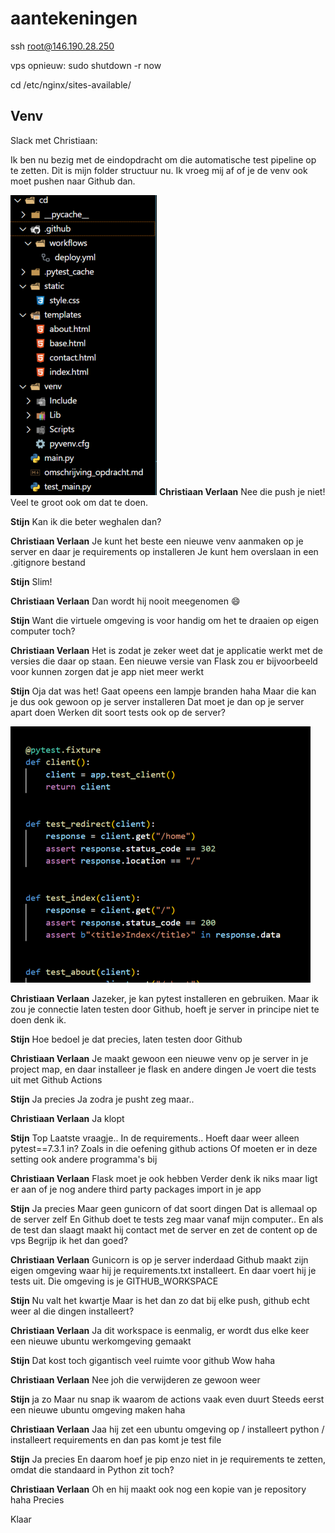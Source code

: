 # aantekeningen

ssh root@146.190.28.250

vps opnieuw:
sudo shutdown -r now

cd /etc/nginx/sites-available/


## Venv

Slack met Christiaan:

Ik ben nu bezig met de eindopdracht om die automatische test pipeline op te zetten.
Dit is mijn folder structuur nu. Ik vroeg mij af of je de venv ook moet pushen naar Github dan.

![map](image.png)
**Christiaan Verlaan**
Nee die push je niet!
Veel te groot ook om dat te doen.

**Stijn**
Kan ik die beter weghalen dan?

**Christiaan Verlaan**
Je kunt het beste een nieuwe venv aanmaken op je server en daar je requirements op installeren
Je kunt hem overslaan in een .gitignore bestand

**Stijn**
Slim!

**Christiaan Verlaan**
Dan wordt hij nooit meegenomen :smile:

**Stijn**
Want die virtuele omgeving is voor handig om het te draaien op eigen computer toch?

**Christiaan Verlaan**
Het is zodat je zeker weet dat je applicatie werkt met de versies die daar op staan.
Een nieuwe versie van Flask zou er bijvoorbeeld voor kunnen zorgen dat je app niet meer werkt

**Stijn**
Oja dat was het!
Gaat opeens een lampje branden haha
Maar die kan je dus ook gewoon op je server installeren
Dat moet je dan op je server apart doen
Werken dit soort tests ook op de server?

![Ook](2023-06-07-16-40-34.png)

**Christiaan Verlaan**
Jazeker, je kan pytest installeren en gebruiken. Maar ik zou je connectie laten testen door Github, hoeft je server in principe niet te doen denk ik.

**Stijn**
Hoe bedoel je dat precies, laten testen door Github

**Christiaan Verlaan**
Je maakt gewoon een nieuwe venv op je server in je project map, en daar installeer je flask en andere dingen
Je voert die tests uit met Github Actions

**Stijn**
Ja precies
Ja zodra je pusht zeg maar..

**Christiaan Verlaan**
Ja klopt

**Stijn**
Top
Laatste vraagje..
In de requirements..
Hoeft daar weer alleen pytest==7.3.1 in?
Zoals in die oefening github actions
Of moeten er in deze setting ook andere programma's bij

**Christiaan Verlaan**
Flask moet je ook hebben
Verder denk ik niks maar ligt er aan of je nog andere third party packages import in je app

**Stijn**
Ja precies
Maar geen gunicorn of dat soort dingen
Dat is allemaal op de server zelf
En Github doet te tests zeg maar vanaf mijn computer..
En als de test dan slaagt maakt hij contact met de server en zet de content op de vps
Begrijp ik het dan goed?

**Christiaan Verlaan**
Gunicorn is op je server inderdaad
Github maakt zijn eigen omgeving waar hij je requirements.txt installeert. En daar voert hij je tests uit.
Die omgeving is je GITHUB_WORKSPACE

**Stijn**
Nu valt het kwartje
Maar is het dan zo dat bij elke push, github echt weer al die dingen installeert?

**Christiaan Verlaan**
Ja dit workspace is eenmalig, er wordt dus elke keer een nieuwe ubuntu werkomgeving gemaakt

**Stijn**
Dat kost toch gigantisch veel ruimte voor github
Wow haha

**Christiaan Verlaan**
Nee joh die verwijderen ze gewoon weer

**Stijn**
ja zo
Maar nu snap ik waarom de actions vaak even duurt
Steeds eerst een nieuwe ubuntu omgeving maken haha

**Christiaan Verlaan**
Jaa hij zet een ubuntu omgeving op / installeert python / installeert requirements en dan pas komt je test file

**Stijn**
Ja precies
En daarom hoef je pip enzo niet in je requirements te zetten, omdat die standaard in Python zit toch?

**Christiaan Verlaan**
Oh en hij maakt ook nog een kopie van je repository haha
Precies

Klaar
